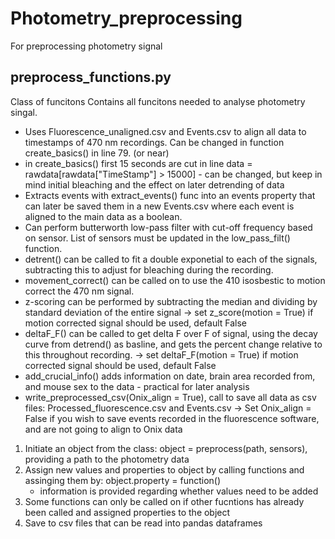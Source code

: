 # Photometry_preprocessing
 For preprocessing photometry signal

## preprocess_functions.py
  Class of funcitons 
  Contains all funcitons needed to analyse photometry singal.
  - Uses Fluorescence_unaligned.csv and Events.csv to align all data to timestamps of 470 nm recordings. Can be changed in function create_basics() in line 79. (or near)
  - in create_basics() first 15 seconds are cut in line data = rawdata[rawdata["TimeStamp"] > 15000]  - can be changed, but keep in mind initial bleaching and the effect on later detrending of data
  - Extracts events with extract_events() func into an events property that can later be saved them in a new Events.csv where each event is aligned to the main data as a boolean.
  - Can perform butterworth low-pass filter with cut-off frequency based on sensor. List of sensors must be updated in the low_pass_filt() function.
  - detrent() can be called to fit a double exponetial to each of the signals, subtracting this to adjust for bleaching during the recording.
  - movement_correct() can be called on to use the 410 isosbestic to motion correct the 470 nm signal.
  - z-scoring can be performed by subtracting the median and dividing by standard deviation of the entire signal 
    -> set z_score(motion = True) if motion corrected signal should be used, default False
  - deltaF_F() can be called to get delta F over F of  signal, using the decay curve from detrend() as basline, and gets the percent change relative to this throughout recording.
    -> set deltaF_F(motion = True) if motion corrected signal should be used, default False
  - add_crucial_info() adds information on date, brain area recorded from, and mouse sex to the data - practical for later analysis
  - write_preprocessed_csv(Onix_align = True), call to save all data as csv files: Processed_fluorescence.csv and Events.csv
    -> Set Onix_align = False if you wish to save events recorded in the fluorescence software, and are not going to align to Onix data
    

  1) Initiate an object from the class: object = preprocess(path, sensors), providing a path to the photometry data
  2) Assign new values and properties to object by calling functions and assinging them by: object.property = function()
      - information is provided regarding whether values need to be added
  3) Some functions can only be called on if other fucntions has already been called and assigned properties to the object
  4) Save to csv files that can be read into pandas dataframes
     
